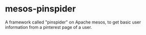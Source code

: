 mesos-pinspider
===============

A framework called "pinspider" on Apache mesos, to get basic user information from a pinterest page of a user.
